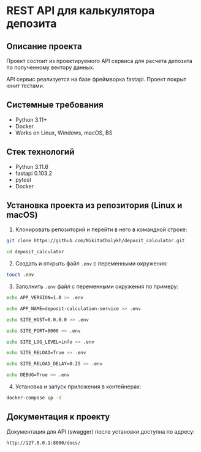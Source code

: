 REST API для калькулятора депозита
=====

Описание проекта
----------
Проект состоит из проектируемого API сервиса для расчета депозита по полученному вектору данных.

API сервис реализуется на базе фреймворка fastapi. Проект покрыт юнит тестами.

Системные требования
----------

* Python 3.11+
* Docker
* Works on Linux, Windows, macOS, BS

Стек технологий
----------

* Python 3.11.6
* fastapi 0.103.2
* pytest
* Docker

Установка проекта из репозитория (Linux и macOS)
----------
1. Клонировать репозиторий и перейти в него в командной строке:
```bash 
git clone https://github.com/NikitaChalykh/deposit_calculator.git

cd deposit_calculator
```

2. Cоздать и открыть файл ```.env``` с переменными окружения:
```bash 
touch .env
```

3. Заполнить ```.env``` файл с переменными окружения по примеру:
```bash 
echo APP_VERSION=1.0 >> .env

echo APP_NAME=deposit-calculation-service >> .env

echo SITE_HOST=0.0.0.0 >> .env

echo SITE_PORT=8000 >> .env

echo SITE_LOG_LEVEL=info >> .env

echo SITE_RELOAD=True >> .env

echo SITE_RELOAD_DELAY=0.25 >> .env

echo DEBUG=True >> .env
```

4. Установка и запуск приложения в контейнерах:
```bash 
docker-compose up -d
```

Документация к проекту
----------
Документация для API (swagger) после установки доступна по адресу: 

```http://127.0.0.1:8000/docs/```
